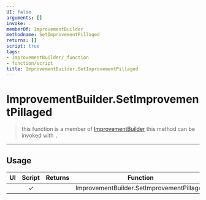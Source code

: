 ```yaml
---
UI: false
arguments: []
invoke: .
memberOf: ImprovementBuilder
methodname: SetImprovementPillaged
returns: []
script: true
tags:
- ImprovementBuilder/_function
- function/script
title: ImprovementBuilder.SetImprovementPillaged
---
```

# ImprovementBuilder.SetImprovementPillaged
> this function is a member of [ImprovementBuilder](civ-6/lua/ImprovementBuilder.md)
> this method can be invoked with `.`
-----
## Usage
|  UI | Script | Returns | Function | Arguments |
|:---:|:------:|-------:|:--------:|:---------|
| |✓||ImprovementBuilder.SetImprovementPillaged||
